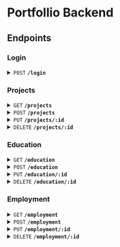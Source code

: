 # Portfollio Backend

## Endpoints

### Login

<details>
 <summary><code>POST</code> <code><b>/login</b></code></summary>

##### Parameters

> | Name     | Type     | Data Type     | Description                                                                                                            |
> | -------- | -------- | ------------- | ---------------------------------------------------------------------------------------------------------------------- |
> | password | required | string (JSON) | The admin password for the portfolio                                                                                   |
> | otp      | required | string (JSON) | The rolling password for the portfolio consisting of 6 numbers and changing every 30 seconds according to a secret key |

##### Responses

> | http code | content-type              | response                                                                                                |
> | --------- | ------------------------- | ------------------------------------------------------------------------------------------------------- |
> | `201`     | `text/html;charset=UTF-8` | Session Id that can be used to authenticate future endpoint calls                                       |
> | `401`     | `text/html;charset=utf-8` | `Failed To Authenticate`                                                                                |
> | `500`     | `text/html;charset=utf-8` | Internal error as a result of trying to access an input value not provided. I plan to patch this later. |

##### Example cURL

> ```javascript
>  curl --location 'https://localhost:3001/login' --header 'Content-Type: application/json' --data '{"password" : "examplePassword123", "otp": "123456"}'
> ```

</details>

### Projects

[comment]: <> (GET)

<details>
 <summary><code>GET</code> <code><b>/projects</b></code></summary>

##### Parameters

> | Name | Type | Data Type | Description |
> | ---- | ---- | --------- | ----------- |
> | None | N/A  | N/A       | N/A         |

##### Responses

> | http code | content-type              | response                                                                            |
> | --------- | ------------------------- | ----------------------------------------------------------------------------------- |
> | `200`     | `text/html;charset=UTF-8` | A list of all the projects currently stored on the server, returned in JSON format. |

##### Example cURL

> ```javascript
>  curl --location 'https://localhost:3001/projects'
> ```

</details>

[comment]: <> (POST)

<details>
 <summary><code>POST</code> <code><b>/projects</b></code></summary>

##### Parameters

> | Name           | Type     | Data Type       | Description                                                                                                                                   |
> | -------------- | -------- | --------------- | --------------------------------------------------------------------------------------------------------------------------------------------- |
> | session_id     | required | string (Header) | The session id returned by the login endpoint after successful authentication.                                                                |
> | name           | required | string (JSON)   | The name of the project to be added to the portfolio                                                                                          |
> | description    | required | string (JSON)   | The description of the project to be added to the portfolio                                                                                   |
> | tagline        | required | string (JSON)   | The tagline of the project to be added to the portfolio                                                                                       |
> | image_filename | optional | string (JSON)   | The filename of the image that the project should use as its banner. The endpoint will return 404 if this image is not present on the server. |

##### Responses

> | http code | content-type              | response                                                                                                |
> | --------- | ------------------------- | ------------------------------------------------------------------------------------------------------- |
> | `201`     | `text/html;charset=UTF-8` | `Record Added`                                                                                          |
> | `401`     | `text/html;charset=utf-8` | `Failed To Authenticate`                                                                                |
> | `404`     | `text/html;charset=utf-8` | `Image Not Found`                                                                                       |
> | `500`     | `text/html;charset=utf-8` | Internal error as a result of trying to access an input value not provided. I plan to patch this later. |

##### Example cURL

> ```javascript
>  curl --location 'https://localhost:3001/projects' --header 'Content-Type: application/json' --header 'session_id: aaaaaaaaaaaaaaaaaaaaaaaaaaaaaaaaaaaaaaaaaaaaaaaaaaaaaaaaaaaaaaaaaaaaaaaaaaaaaaaaaaaaaaaaaaaaaaaaaaaaaaaaaaaaaaaaaaaaaaaaaaaaaaaaaaaaaaaaaaaaaaaaaaaaaaaaaaaaaaaaaaaaaaaaaaaaaaaaaaaaaaaaaaaaaaaaaaaaaaaaaaaaaaaaaaaaaaaaaaaaaaaaaaaaaaaaaaaaaaaaaaaaaaaaaaaaaa' -data '{    "name":"example name!",     "description":"example description!",     "tagline":"example tagline :P", "image_filename":""}'
> ```

</details>

[comment]: <> (PUT)

<details>
 <summary><code>PUT</code> <code><b>/projects/:id</b></code></summary>

##### Parameters

> | Name           | Type     | Data Type       | Description                                                                                                                                       |
> | -------------- | -------- | --------------- | ------------------------------------------------------------------------------------------------------------------------------------------------- |
> | id             | required | string (path)   | The id of the project we're going to update.                                                                                                      |
> | session_id     | required | string (header) | The session id returned by the login endpoint after successful authentication.                                                                    |
> | name           | required | string (JSON)   | The new name of the project we're adding.                                                                                                         |
> | description    | required | string (JSON)   | The new description of the project we're editting                                                                                                 |
> | tagline        | required | string (JSON)   | The new tagline of the project we're editting                                                                                                     |
> | image_filename | optional | string (JSON)   | The new filename of the image that the project should use as its banner. The endpoint will return 404 if this image is not present on the server. |

##### Responses

> | http code | content-type              | response                                                                                                                 |
> | --------- | ------------------------- | ------------------------------------------------------------------------------------------------------------------------ |
> | `201`     | `text/html;charset=UTF-8` | `Record Updated` - Should update this to 200 or 204 at some point                                                        |
> | `401`     | `text/html;charset=utf-8` | `Failed To Authenticate`                                                                                                 |
> | `500`     | `text/html;charset=utf-8` | Internal error as a result of trying to edit a project that does not exist, will update this to catch the and return 404 |

##### Example cURL

> ```javascript
>  curl --location --request PUT 'https://localhost:3001/project/26' --header 'Content-Type: application/json' --header 'session_id: aaaaaaaaaaaaaaaaaaaaaaaaaaaaaaaaaaaaaaaaaaaaaaaaaaaaaaaaaaaaaaaaaaaaaaaaaaaaaaaaaaaaaaaaaaaaaaaaaaaaaaaaaaaaaaaaaaaaaaaaaaaaaaaaaaaaaaaaaaaaaaaaaaaaaaaaaaaaaaaaaaaaaaaaaaaaaaaaaaaaaaaaaaaaaaaaaaaaaaaaaaaaaaaaaaaaaaaaaaaaaaaaaaaaaaaaaaaaaaaaaaaaaaaaaaaaaa'  --data '{    "name":"updated name",    "description":"updated description",    "tagline": "tagline",    "image_filename": "10998788-f322-4466-8c71-44cedb3ca595.jpg"}'
> ```

</details>

[comment]: <> (DELETE)

<details>
 <summary><code>DELETE</code> <code><b>/projects/:id</b></code></summary>

##### Parameters

> | Name       | Type     | Data Type       | Description                                                                    |
> | ---------- | -------- | --------------- | ------------------------------------------------------------------------------ |
> | id         | required | string (path)   | The id of the project we're going to delete.                                   |
> | session_id | required | string (header) | The session id returned by the login endpoint after successful authentication. |

##### Responses

> | http code | content-type | response |
> | --------- | ------------ | -------- |
> | `204`     | None         | None     |

##### Example cURL

> ```javascript
>  curl --location --request DELETE 'https://localhost:3001/projects/4' --header 'session_id: aaaaaaaaaaaaaaaaaaaaaaaaaaaaaaaaaaaaaaaaaaaaaaaaaaaaaaaaaaaaaaaaaaaaaaaaaaaaaaaaaaaaaaaaaaaaaaaaaaaaaaaaaaaaaaaaaaaaaaaaaaaaaaaaaaaaaaaaaaaaaaaaaaaaaaaaaaaaaaaaaaaaaaaaaaaaaaaaaaaaaaaaaaaaaaaaaaaaaaaaaaaaaaaaaaaaaaaaaaaaaaaaaaaaaaaaaaaaaaaaaaaaaaaaaaaaaa'
> ```

</details>

### Education

[comment]: <> (GET)

<details>
 <summary><code>GET</code> <code><b>/education</b></code></summary>

##### Parameters

> | Name | Type | Data Type | Description |
> | ---- | ---- | --------- | ----------- |
> | None | N/A  | N/A       | N/A         |

##### Responses

> | http code | content-type              | response                                                                                     |
> | --------- | ------------------------- | -------------------------------------------------------------------------------------------- |
> | `200`     | `text/html;charset=UTF-8` | A list of all the education entries currently stored on the server, returned in JSON format. |

##### Example cURL

> ```javascript
>  curl --location 'https://localhost:3001/education'
> ```

</details>

[comment]: <> (POST)

<details>
 <summary><code>POST</code> <code><b>/education</b></code></summary>

##### Parameters

> | Name       | Type     | Data Type       | Description                                                                    |
> | ---------- | -------- | --------------- | ------------------------------------------------------------------------------ |
> | session_id | required | string (Header) | The session id returned by the login endpoint after successful authentication. |
> | course     | required | string (JSON)   | The name of the course to be added to the portfolio                            |
> | school     | required | string (JSON)   | The institution that the course to be added to the portfolio was completed at  |
> | start_date | required | date (JSON)     | The start date of the course to be added to the portfolio.                     |
> | end_date   | required | date (JSON)     | The start date of the course to be added to the portfolio.                     |

##### Responses

> | http code | content-type              | response                                                                                                |
> | --------- | ------------------------- | ------------------------------------------------------------------------------------------------------- |
> | `201`     | `text/html;charset=UTF-8` | `Record Added`                                                                                          |
> | `401`     | `text/html;charset=utf-8` | `Failed To Authenticate`                                                                                |
> | `500`     | `text/html;charset=utf-8` | Internal error as a result of trying to access an input value not provided. I plan to patch this later. |

##### Example cURL

> ```javascript
>  curl --location 'https://localhost:3001/education' --header 'Content-Type: application/json' --header 'session_id: aaaaaaaaaaaaaaaaaaaaaaaaaaaaaaaaaaaaaaaaaaaaaaaaaaaaaaaaaaaaaaaaaaaaaaaaaaaaaaaaaaaaaaaaaaaaaaaaaaaaaaaaaaaaaaaaaaaaaaaaaaaaaaaaaaaaaaaaaaaaaaaaaaaaaaaaaaaaaaaaaaaaaaaaaaaaaaaaaaaaaaaaaaaaaaaaaaaaaaaaaaaaaaaaaaaaaaaaaaaaaaaaaaaaaaaaaaaaaaaaaaaaaaaaaaaaaa' -data '{ "school":"example school", "course":"example course", "start_date":"2024-08-13",    "end_date":"2024-09-12" }'
> ```

</details>

[comment]: <> (PUT)

<details>
 <summary><code>PUT</code> <code><b>/education/:id</b></code></summary>

##### Parameters

> | Name       | Type     | Data Type       | Description                                                                    |
> | ---------- | -------- | --------------- | ------------------------------------------------------------------------------ |
> | id         | required | string (path)   | The id of the education record we're going to update.                          |
> | session_id | required | string (header) | The session id returned by the login endpoint after successful authentication. |
> | course     | required | string (JSON)   | The name of the updated course .                                               |
> | school     | required | string (JSON)   | The institution of the updated course.                                         |
> | start_date | required | date (JSON)     | The updated start date of the course.                                          |
> | end_date   | required | date (JSON)     | The updated end date of the course to be added to the portfolio.               |

##### Responses

> | http code | content-type              | response                                                                                                                 |
> | --------- | ------------------------- | ------------------------------------------------------------------------------------------------------------------------ |
> | `201`     | `text/html;charset=UTF-8` | `Record Updated` - Should update this to 200 or 204 at some point                                                        |
> | `401`     | `text/html;charset=utf-8` | `Failed To Authenticate`                                                                                                 |
> | `500`     | `text/html;charset=utf-8` | Internal error as a result of trying to edit a project that does not exist, will update this to catch the and return 404 |

##### Example cURL

> ```javascript
>  curl --location --request PUT 'https://localhost:3001/education/26' --header 'Content-Type: application/json' --header 'session_id: aaaaaaaaaaaaaaaaaaaaaaaaaaaaaaaaaaaaaaaaaaaaaaaaaaaaaaaaaaaaaaaaaaaaaaaaaaaaaaaaaaaaaaaaaaaaaaaaaaaaaaaaaaaaaaaaaaaaaaaaaaaaaaaaaaaaaaaaaaaaaaaaaaaaaaaaaaaaaaaaaaaaaaaaaaaaaaaaaaaaaaaaaaaaaaaaaaaaaaaaaaaaaaaaaaaaaaaaaaaaaaaaaaaaaaaaaaaaaaaaaaaaaaaaaaaaaa'  --data '{ "school":"example school", "course":"example course", "start_date":"2024-08-13",    "end_date":"2024-09-12" }'
> ```

</details>

[comment]: <> (DELETE)

<details>
 <summary><code>DELETE</code> <code><b>/education/:id</b></code></summary>

##### Parameters

> | Name       | Type     | Data Type       | Description                                                                    |
> | ---------- | -------- | --------------- | ------------------------------------------------------------------------------ |
> | id         | required | string (path)   | The id of the education record we're going to delete.                          |
> | session_id | required | string (header) | The session id returned by the login endpoint after successful authentication. |

##### Responses

> | http code | content-type | response |
> | --------- | ------------ | -------- |
> | `204`     | None         | None     |

##### Example cURL

> ```javascript
>  curl --location --request DELETE 'https://localhost:3001/projects/4' --header 'session_id: aaaaaaaaaaaaaaaaaaaaaaaaaaaaaaaaaaaaaaaaaaaaaaaaaaaaaaaaaaaaaaaaaaaaaaaaaaaaaaaaaaaaaaaaaaaaaaaaaaaaaaaaaaaaaaaaaaaaaaaaaaaaaaaaaaaaaaaaaaaaaaaaaaaaaaaaaaaaaaaaaaaaaaaaaaaaaaaaaaaaaaaaaaaaaaaaaaaaaaaaaaaaaaaaaaaaaaaaaaaaaaaaaaaaaaaaaaaaaaaaaaaaaaaaaaaaaa'
> ```

</details>

### Employment

[comment]: <> (GET)

<details>
 <summary><code>GET</code> <code><b>/employment</b></code></summary>

##### Parameters

> | Name | Type | Data Type | Description |
> | ---- | ---- | --------- | ----------- |
> | None | N/A  | N/A       | N/A         |

##### Responses

> | http code | content-type              | response                                                                                      |
> | --------- | ------------------------- | --------------------------------------------------------------------------------------------- |
> | `200`     | `text/html;charset=UTF-8` | A list of all the employment entries currently stored on the server, returned in JSON format. |

##### Example cURL

> ```javascript
>  curl --location 'https://localhost:3001/employment'
> ```

</details>

[comment]: <> (POST)

<details>
 <summary><code>POST</code> <code><b>/employment</b></code></summary>

##### Parameters

> | Name       | Type     | Data Type       | Description                                                                    |
> | ---------- | -------- | --------------- | ------------------------------------------------------------------------------ |
> | session_id | required | string (Header) | The session id returned by the login endpoint after successful authentication. |
> | job_title  | required | string (JSON)   | The position held for this employment record.                                  |
> | employer   | required | string (JSON)   | The employer for this employment record.                                       |
> | start_date | required | date (JSON)     | The start date of the course to be added to the portfolio.                     |
> | end_date   | required | date (JSON)     | The start date of the course to be added to the portfolio.                     |

##### Responses

> | http code | content-type              | response                                                                                                |
> | --------- | ------------------------- | ------------------------------------------------------------------------------------------------------- |
> | `201`     | `text/html;charset=UTF-8` | `Record Added`                                                                                          |
> | `401`     | `text/html;charset=utf-8` | `Failed To Authenticate`                                                                                |
> | `500`     | `text/html;charset=utf-8` | Internal error as a result of trying to access an input value not provided. I plan to patch this later. |

##### Example cURL

> ```javascript
>  curl --location 'https://localhost:3001/employment' --header 'Content-Type: application/json' --header 'session_id: aaaaaaaaaaaaaaaaaaaaaaaaaaaaaaaaaaaaaaaaaaaaaaaaaaaaaaaaaaaaaaaaaaaaaaaaaaaaaaaaaaaaaaaaaaaaaaaaaaaaaaaaaaaaaaaaaaaaaaaaaaaaaaaaaaaaaaaaaaaaaaaaaaaaaaaaaaaaaaaaaaaaaaaaaaaaaaaaaaaaaaaaaaaaaaaaaaaaaaaaaaaaaaaaaaaaaaaaaaaaaaaaaaaaaaaaaaaaaaaaaaaaaaaaaaaaaa' -data '{ "employer":"example employer", "job_title":"example job title", "start_date":"2024-08-13",    "end_date":"2024-09-12" }'
> ```

</details>

[comment]: <> (PUT)

<details>
 <summary><code>PUT</code> <code><b>/employment/:id</b></code></summary>

##### Parameters

> | Name       | Type     | Data Type       | Description                                                                    |
> | ---------- | -------- | --------------- | ------------------------------------------------------------------------------ |
> | id         | required | string (path)   | The id of the education record we're going to update.                          |
> | session_id | required | string (header) | The session id returned by the login endpoint after successful authentication. |
> | job_title  | required | string (JSON)   | The position held for this employment record.                                  |
> | employer   | required | string (JSON)   | The employer for this employment record.                                       |
> | start_date | required | date (JSON)     | The updated start date of the course.                                          |
> | end_date   | required | date (JSON)     | The updated end date of the course to be added to the portfolio.               |

##### Responses

> | http code | content-type              | response                                                                                                                 |
> | --------- | ------------------------- | ------------------------------------------------------------------------------------------------------------------------ |
> | `201`     | `text/html;charset=UTF-8` | `Record Updated` - Should update this to 200 or 204 at some point                                                        |
> | `401`     | `text/html;charset=utf-8` | `Failed To Authenticate`                                                                                                 |     
> | `500`     | `text/html;charset=utf-8` | Internal error as a result of trying to edit a project that does not exist, will update this to catch the and return 404 |

##### Example cURL

> ```javascript
>  curl --location --request PUT 'https://localhost:3001/employment/26' --header 'Content-Type: application/json' --header 'session_id: aaaaaaaaaaaaaaaaaaaaaaaaaaaaaaaaaaaaaaaaaaaaaaaaaaaaaaaaaaaaaaaaaaaaaaaaaaaaaaaaaaaaaaaaaaaaaaaaaaaaaaaaaaaaaaaaaaaaaaaaaaaaaaaaaaaaaaaaaaaaaaaaaaaaaaaaaaaaaaaaaaaaaaaaaaaaaaaaaaaaaaaaaaaaaaaaaaaaaaaaaaaaaaaaaaaaaaaaaaaaaaaaaaaaaaaaaaaaaaaaaaaaaaaaaaaaaa'  --data '{ "employer":"example employer", "job_title":"example job title", "start_date":"2024-08-13",    "end_date":"2024-09-12" }'
> ```

</details>

[comment]: <> (DELETE)

<details>
 <summary><code>DELETE</code> <code><b>/employment/:id</b></code></summary>

##### Parameters

> | Name       | Type     | Data Type       | Description                                                                    |
> | ---------- | -------- | --------------- | ------------------------------------------------------------------------------ |
> | id         | required | string (path)   | The id of the employment record we're going to delete.                         |
> | session_id | required | string (header) | The session id returned by the login endpoint after successful authentication. |

##### Responses

> | http code | content-type | response |
> | --------- | ------------ | -------- |
> | `204`     | None         | None     |

##### Example cURL

> ```javascript
>  curl --location --request DELETE 'https://localhost:3001/projects/4' --header 'session_id: aaaaaaaaaaaaaaaaaaaaaaaaaaaaaaaaaaaaaaaaaaaaaaaaaaaaaaaaaaaaaaaaaaaaaaaaaaaaaaaaaaaaaaaaaaaaaaaaaaaaaaaaaaaaaaaaaaaaaaaaaaaaaaaaaaaaaaaaaaaaaaaaaaaaaaaaaaaaaaaaaaaaaaaaaaaaaaaaaaaaaaaaaaaaaaaaaaaaaaaaaaaaaaaaaaaaaaaaaaaaaaaaaaaaaaaaaaaaaaaaaaaaaaaaaaaaaa'
> ```

</details>
